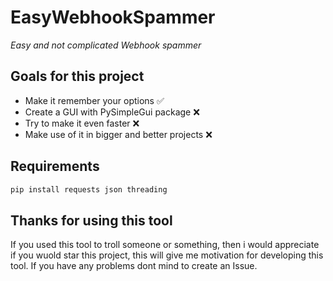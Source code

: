 # EasyWebhookSpammer
*Easy and not complicated Webhook spammer*

## Goals for this project
* Make it remember your options ✅
* Create a GUI with PySimpleGui package ❌
* Try to make it even faster ❌
* Make use of it in bigger and better projects ❌

## Requirements
```sh
pip install requests json threading
```
## Thanks for using this tool
If you used this tool to troll someone or something, then i would appreciate if you wuold star this project,
this will give me motivation for developing this tool.
If you have any problems dont mind to create an Issue.
